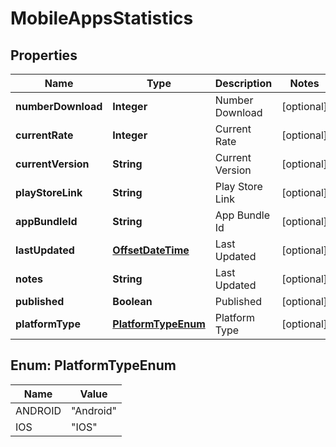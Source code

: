 
# MobileAppsStatistics

## Properties
Name | Type | Description | Notes
------------ | ------------- | ------------- | -------------
**numberDownload** | **Integer** | Number Download |  [optional]
**currentRate** | **Integer** | Current Rate |  [optional]
**currentVersion** | **String** | Current Version |  [optional]
**playStoreLink** | **String** | Play Store Link |  [optional]
**appBundleId** | **String** | App Bundle Id |  [optional]
**lastUpdated** | [**OffsetDateTime**](OffsetDateTime.md) | Last Updated |  [optional]
**notes** | **String** | Last Updated |  [optional]
**published** | **Boolean** | Published |  [optional]
**platformType** | [**PlatformTypeEnum**](#PlatformTypeEnum) | Platform Type |  [optional]


<a name="PlatformTypeEnum"></a>
## Enum: PlatformTypeEnum
Name | Value
---- | -----
ANDROID | &quot;Android&quot;
IOS | &quot;IOS&quot;



